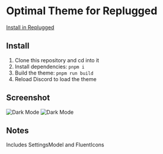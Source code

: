 # Optimal Theme for Replugged
[Install in Replugged](https://replugged.dev/install?identifier=kawaiizenbo/OptimalRP&source=github)

## Install
1. Clone this repository and cd into it
1. Install dependencies: `pnpm i`
1. Build the theme: `pnpm run build`
1. Reload Discord to load the theme

## Screenshot
![Dark Mode](https://kawaiizenbo.me/assets/optimal-dark.png)
![Dark Mode](https://kawaiizenbo.me/assets/optimal-light.png)

## Notes
Includes SettingsModel and FluentIcons
